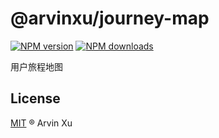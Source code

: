 # @arvinxu/journey-map

[![NPM version][version-image]][version-url] [![NPM downloads][download-image]][download-url]

用户旅程地图

## License

[MIT](../../LICENSE) ® Arvin Xu

<!-- npm url -->

[version-image]: http://img.shields.io/npm/v/@arvinxu/journey-map.svg?color=deepgreen&label=latest
[version-url]: http://npmjs.org/package/@arvinxu/journey-map
[download-image]: https://img.shields.io/npm/dm/@arvinxu/journey-map.svg
[download-url]: https://npmjs.org/package/@arvinxu/journey-map
